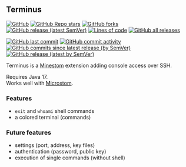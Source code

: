 ## Terminus
[![GitHub](https://img.shields.io/github/license/KlainStom/terminus?style=flat-square)](https://github.com/KlainStom/terminus/blob/master/LICENSE)
[![GitHub Repo stars](https://img.shields.io/github/stars/KlainStom/terminus?style=flat-square)](https://github.com/KlainStom/terminus/stargazers)
[![GitHub forks](https://img.shields.io/github/forks/KlainStom/terminus?style=flat-square)](https://github.com/KlainStom/terminus/network/members)
[![GitHub release (latest SemVer)](https://img.shields.io/github/v/release/KlainStom/terminus?style=flat-square)](https://github.com/KlainStom/terminus/releases/latest)
[![Lines of code](https://img.shields.io/tokei/lines/github/KlainStom/terminus?style=flat-square)](https://github.com/KlainStom/terminus)
[![GitHub all releases](https://img.shields.io/github/downloads/KlainStom/terminus/total?style=flat-square)](https://github.com/KlainStom/terminus/releases)

[![GitHub last commit](https://img.shields.io/github/last-commit/KlainStom/terminus?style=flat-square)](https://github.com/KlainStom/terminus/commits/master)
[![GitHub commit activity](https://img.shields.io/github/commit-activity/w/KlainStom/terminus?style=flat-square)](https://github.com/KlainStom/terminus/pulse)
[![GitHub commits since latest release (by SemVer)](https://img.shields.io/github/commits-since/KlainStom/terminus/latest?sort=semver&style=flat-square)](https://github.com/KlainStom/terminus/commits/master)
[![GitHub release (latest by SemVer)](https://img.shields.io/github/downloads/KlainStom/terminus/latest/total?style=flat-square)](https://github.com/KlainStom/terminus/releases/latest)

Terminus is a [Minestom](https://github.com/Minestom/Minestom) extension adding console access over SSH.

Requires Java 17.<br>
Works well with [Microstom](https://github.com/KlainStom/microstom).

### Features
- `exit` and `whoami` shell commands
- a colored terminal (commands)

### Future features
- settings (port, address, key files)
- authentication (password, public key)
- execution of single commands (without shell)
